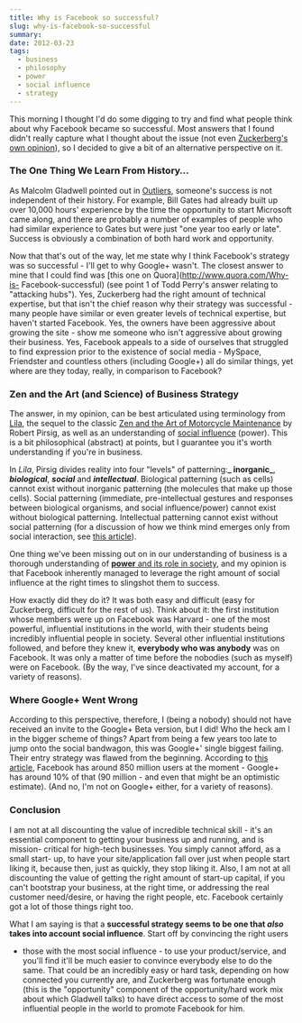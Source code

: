 ```yaml
---
title: Why is Facebook so successful?
slug: why-is-facebook-so-successful
summary: 
date: 2012-03-23
tags:
  - business
  - philosophy
  - power
  - social influence
  - strategy
---
```

This morning I thought I'd do some digging to try and find what people think
about why Facebook became so successful. Most answers that I found didn't
really capture what I thought about the issue (not even [Zuckerberg's own
opinion](http://www.youtube.com/watch?v=Vl74ypiwlA4)), so I decided to give a
bit of an alternative perspective on it.



###  The One Thing We Learn From History…

As Malcolm Gladwell pointed out in [Outliers](http://amzn.com/0316017930),
someone's success is not independent of their history. For example, Bill Gates
had already built up over 10,000 hours' experience by the time the opportunity
to start Microsoft came along, and there are probably a number of examples of
people who had similar experience to Gates but were just "one year too early
or late". Success is obviously a combination of both hard work and
opportunity.

Now that that's out of the way, let me state why I think Facebook's strategy
was so successful - I'll get to why Google+ wasn't. The closest answer to mine
that I could find was [this one on Quora](http://www.quora.com/Why-is-
Facebook-successful) (see point 1 of Todd Perry's answer relating to
"attacking hubs"). Yes, Zuckerberg had the right amount of technical
expertise, but that isn't the chief reason why their strategy was successful -
many people have similar or even greater levels of technical expertise, but
haven't started Facebook. Yes, the owners have been aggressive about growing
the site - show me someone who isn't aggressive about growing their business.
Yes, Facebook appeals to a side of ourselves that struggled to find expression
prior to the existence of social media - MySpace, Friendster and countless
others (including Google+) all do similar things, yet where are they today,
really, in comparison to Facebook?



###  Zen and the Art (and Science) of Business Strategy

The answer, in my opinion, can be best articulated using terminology from
[Lila](http://amzn.com/0553299611), the sequel to the classic [Zen and the Art
of Motorcycle Maintenance](http://amzn.com/0061673730) by Robert Pirsig, as
well as an understanding of [social
influence](http://thanethomson.com/2011/11/11/power-and-business/ "Power, and
business" ) (power). This is a bit philosophical (abstract) at points, but I
guarantee you it's worth understanding if you're in business.

In _Lila_, Pirsig divides reality into four "levels" of patterning:**_
inorganic_**, **_biological_**, **_social_** and **_intellectual_**.
Biological patterning (such as cells) cannot exist without inorganic
patterning (the molecules that make up those cells). Social patterning
(immediate, pre-intellectual gestures and responses between biological
organisms, and social influence/power) cannot exist without biological
patterning. Intellectual patterning cannot exist without social patterning
(for a discussion of how we think mind emerges only from social interaction,
see [this article](http://thanethomson.com/2011/11/10/mind-self-and-society/
"Mind, self and society" )).

One thing we've been missing out on in our understanding of business is a
thorough understanding of [**power** and its role in
society](http://thanethomson.com/2011/11/11/power-and-business/ "Power, and
business" ), and my opinion is that Facebook inherently managed to leverage
the right amount of social influence at the right times to slingshot them to
success.

How exactly did they do it? It was both easy and difficult (easy for
Zuckerberg, difficult for the rest of us). Think about it: the first
institution whose members were up on Facebook was Harvard - one of the most
powerful, influential institutions in the world, with their students being
incredibly influential people in society. Several other influential
institutions followed, and before they knew it, **everybody who was anybody**
was on Facebook. It was only a matter of time before the nobodies (such as
myself) were on Facebook. (By the way, I've since deactivated my account, for
a variety of reasons).



###  Where Google+ Went Wrong

According to this perspective, therefore, I (being a nobody) should not have
received an invite to the Google+ Beta version, but I did! Who the heck am I
in the bigger scheme of things? Apart from being a few years too late to jump
onto the social bandwagon, this was Google+' single biggest failing. Their
entry strategy was flawed from the beginning. According to [this
article](http://www.labnol.org/internet/google-plus-users/21035/), Facebook
has around 850 million users at the moment - Google+ has around 10% of that
(90 million - and even that might be an optimistic estimate). (And no, I'm not
on Google+ either, for a variety of reasons).



###  Conclusion

I am not at all discounting the value of incredible technical skill - it's an
essential component to getting your business up and running, and is mission-
critical for high-tech businesses. You simply cannot afford, as a small start-
up, to have your site/application fall over just when people start liking it,
because then, just as quickly, they stop liking it. Also, I am not at all
discounting the value of getting the right amount of start-up capital, if you
can't bootstrap your business, at the right time, or addressing the real
customer need/desire, or having the right people, etc. Facebook certainly got
a lot of those things right too.

What I am saying is that a **successful strategy seems to be one that _also_
takes into account social influence**. Start off by convincing the right users
- those with the most social influence - to use your product/service, and
you'll find it'll be much easier to convince everybody else to do the same.
That could be an incredibly easy or hard task, depending on how connected you
currently are, and Zuckerberg was fortunate enough (this is the "opportunity"
component of the opportunity/hard work mix about which Gladwell talks) to have
direct access to some of the most influential people in the world to promote
Facebook for him.

